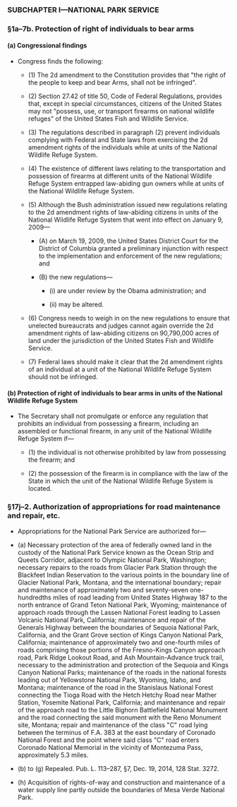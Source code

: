 ### SUBCHAPTER I—NATIONAL PARK SERVICE

### §1a–7b. Protection of right of individuals to bear arms
#### (a) Congressional findings
* Congress finds the following:

  * (1) The 2d amendment to the Constitution provides that "the right of the people to keep and bear Arms, shall not be infringed".

  * (2) Section 27.42 of title 50, Code of Federal Regulations, provides that, except in special circumstances, citizens of the United States may not "possess, use, or transport firearms on national wildlife refuges" of the United States Fish and Wildlife Service.

  * (3) The regulations described in paragraph (2) prevent individuals complying with Federal and State laws from exercising the 2d amendment rights of the individuals while at units of the National Wildlife Refuge System.

  * (4) The existence of different laws relating to the transportation and possession of firearms at different units of the National Wildlife Refuge System entrapped law-abiding gun owners while at units of the National Wildlife Refuge System.

  * (5) Although the Bush administration issued new regulations relating to the 2d amendment rights of law-abiding citizens in units of the National Wildlife Refuge System that went into effect on January 9, 2009—

    * (A) on March 19, 2009, the United States District Court for the District of Columbia granted a preliminary injunction with respect to the implementation and enforcement of the new regulations; and

    * (B) the new regulations—

      * (i) are under review by the Obama administration; and

      * (ii) may be altered.


  * (6) Congress needs to weigh in on the new regulations to ensure that unelected bureaucrats and judges cannot again override the 2d amendment rights of law-abiding citizens on 90,790,000 acres of land under the jurisdiction of the United States Fish and Wildlife Service.

  * (7) Federal laws should make it clear that the 2d amendment rights of an individual at a unit of the National Wildlife Refuge System should not be infringed.

#### (b) Protection of right of individuals to bear arms in units of the National Wildlife Refuge System
* The Secretary shall not promulgate or enforce any regulation that prohibits an individual from possessing a firearm, including an assembled or functional firearm, in any unit of the National Wildlife Refuge System if—

  * (1) the individual is not otherwise prohibited by law from possessing the firearm; and

  * (2) the possession of the firearm is in compliance with the law of the State in which the unit of the National Wildlife Refuge System is located.

### §17j–2. Authorization of appropriations for road maintenance and repair, etc.
* Appropriations for the National Park Service are authorized for—

* (a) Necessary protection of the area of federally owned land in the custody of the National Park Service known as the Ocean Strip and Queets Corridor, adjacent to Olympic National Park, Washington; necessary repairs to the roads from Glacier Park Station through the Blackfeet Indian Reservation to the various points in the boundary line of Glacier National Park, Montana, and the international boundary; repair and maintenance of approximately two and seventy-seven one-hundredths miles of road leading from United States Highway 187 to the north entrance of Grand Teton National Park, Wyoming; maintenance of approach roads through the Lassen National Forest leading to Lassen Volcanic National Park, California; maintenance and repair of the Generals Highway between the boundaries of Sequoia National Park, California, and the Grant Grove section of Kings Canyon National Park, California; maintenance of approximately two and one-fourth miles of roads comprising those portions of the Fresno-Kings Canyon approach road, Park Ridge Lookout Road, and Ash Mountain-Advance truck trail, necessary to the administration and protection of the Sequoia and Kings Canyon National Parks; maintenance of the roads in the national forests leading out of Yellowstone National Park, Wyoming, Idaho, and Montana; maintenance of the road in the Stanislaus National Forest connecting the Tioga Road with the Hetch Hetchy Road near Mather Station, Yosemite National Park, California; and maintenance and repair of the approach road to the Little Bighorn Battlefield National Monument and the road connecting the said monument with the Reno Monument site, Montana; repair and maintenance of the class "C" road lying between the terminus of F.A. 383 at the east boundary of Coronado National Forest and the point where said class "C" road enters Coronado National Memorial in the vicinity of Montezuma Pass, approximately 5.3 miles.

* (b) to (g) Repealed. Pub. L. 113–287, §7, Dec. 19, 2014, 128 Stat. 3272.

* (h) Acquisition of rights-of-way and construction and maintenance of a water supply line partly outside the boundaries of Mesa Verde National Park.
